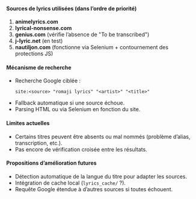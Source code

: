 #### Sources de lyrics utilisées (dans l’ordre de priorité)
1. **animelyrics.com**
2. **lyrical-nonsense.com**
3. **genius.com** (vérifie l’absence de "To be transcribed")
4. **j-lyric.net** (en test)
5. **nautiljon.com** (fonctionne via Selenium + contournement des protections JS)

#### Mécanisme de recherche
- Recherche Google ciblée :
  ```
  site:<source> "romaji lyrics" "<artist>" "<title>"
  ```
- Fallback automatique si une source échoue.
- Parsing HTML ou via Selenium en fonction du site.

#### Limites actuelles
- Certains titres peuvent être absents ou mal nommés (problème d’alias, transcription, etc.).
- Pas encore de vérification croisée entre les résultats.

#### Propositions d’amélioration futures
- Détection automatique de la langue du titre pour adapter les sources.
- Intégration de cache local (`lyrics_cache/` ?).
- Requête Google étendue à d’autres sources si toutes échouent.
